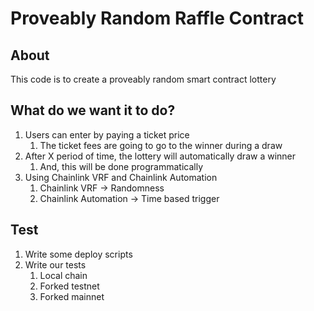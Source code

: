 # Proveably Random Raffle Contract

## About

This code is to create a proveably random smart contract lottery

## What do we want it to do?

1. Users can enter by paying a ticket price
   1. The ticket fees are going to go to the winner during a draw
2. After X period of time, the lottery will automatically draw a winner
   1. And, this will be done programmatically
3. Using Chainlink VRF and Chainlink Automation 
   1. Chainlink VRF -> Randomness
   2. Chainlink Automation -> Time based trigger 

## Test
1. Write some deploy scripts
2. Write our tests
   1. Local chain
   2. Forked testnet
   3. Forked mainnet


